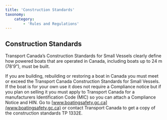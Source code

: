 ```yaml
---
title: 'Construction Standards'
taxonomy:
    category:
        - 'Rules and Regulations'
---
```


## Construction Standards

Transport Canada’s Construction Standards for Small Vessels clearly define how powered boats that are operated in Canada, including boats up to 24 m (78’9”), must be built.

If you are building, rebuilding or restoring a boat in Canada you must meet or exceed the Transport Canada Construction Standards for Small Vessels. If the boat is for your own use it does not require a Compliance notice but if you plan on selling it you must apply to Transport Canada for a manufacturers Identification Code (MIC) so you can attach a Compliance Notice and HIN. Go to [www.boatingsafety.gc.ca](www.boatingsafety.gc.ca) or contact Transport Canada to get a copy of the construction standards TP 1332E.